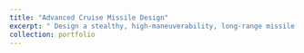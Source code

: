 ```yaml
---
title: "Advanced Cruise Missile Design"
excerpt: " Design a stealthy, high-maneuverability, long-range missile with versatile deployment capabilities from multiple aircraft. <br/><img src='/images/500x300.png'>"
collection: portfolio
---
```



